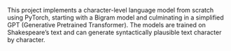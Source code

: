 This project implements a character-level language model from scratch using PyTorch, starting with a Bigram model and culminating in a simplified GPT (Generative Pretrained Transformer). The models are trained on Shakespeare’s text and can generate syntactically plausible text character by character.
